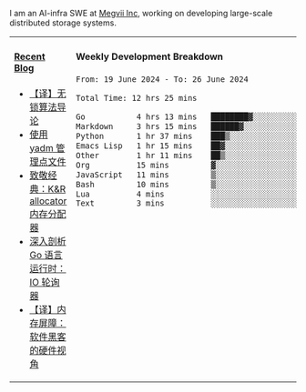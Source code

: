 I am an AI-infra SWE at [Megvii Inc](https://en.megvii.com/), working on developing large-scale distributed storage systems.

<table width="960px">
<tr>
<td valign="top" width="50%">

#### <a href="https://www.kongjun18.me" target="_blank">Recent Blog</a>

<!-- BLOG-POST-LIST:START -->
- [【译】无锁算法导论](https://kongjun18.github.io/posts/2023/07/14/)
- [使用 yadm 管理点文件](https://kongjun18.github.io/posts/2023/04/07/)
- [致敬经典：K&amp;R allocator 内存分配器](https://kongjun18.github.io/posts/2022/12/12/)
- [深入剖析 Go 语言运行时：IO 轮询器](https://kongjun18.github.io/posts/2022/11/21/)
- [【译】内存屏障：软件黑客的硬件视角](https://kongjun18.github.io/posts/2022/11/03/)
<!-- BLOG-POST-LIST:END -->

</td>
<td valign="top" width="50%">

#### Weekly Development Breakdown

<!--START_SECTION:waka-->

```txt
From: 19 June 2024 - To: 26 June 2024

Total Time: 12 hrs 25 mins

Go           4 hrs 13 mins   ████████▓░░░░░░░░░░░░░░░░   34.05 %
Markdown     3 hrs 15 mins   ██████▓░░░░░░░░░░░░░░░░░░   26.26 %
Python       1 hr 37 mins    ███▒░░░░░░░░░░░░░░░░░░░░░   13.01 %
Emacs Lisp   1 hr 15 mins    ██▓░░░░░░░░░░░░░░░░░░░░░░   10.12 %
Other        1 hr 11 mins    ██▒░░░░░░░░░░░░░░░░░░░░░░   09.59 %
Org          15 mins         ▓░░░░░░░░░░░░░░░░░░░░░░░░   02.03 %
JavaScript   11 mins         ▒░░░░░░░░░░░░░░░░░░░░░░░░   01.52 %
Bash         10 mins         ▒░░░░░░░░░░░░░░░░░░░░░░░░   01.39 %
Lua          4 mins          ░░░░░░░░░░░░░░░░░░░░░░░░░   00.54 %
Text         3 mins          ░░░░░░░░░░░░░░░░░░░░░░░░░   00.51 %
```

<!--END_SECTION:waka-->
</td>
</tr>

</table>
